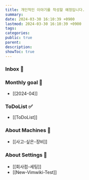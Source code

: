 ```yaml
---
title: 개인적인 이야기를 작성할 예정입니다.
summary: 
date: 2024-03-30 16:10:39 +0900
lastmod: 2024-03-30 16:10:39 +0900
tags: 
categories: 
public: true
parent: 
description: 
showToc: true
---
```



### Inbox 💭


### Monthly goal 🚀

- [[2024-04]]


### ToDoList ✅

- [[ToDoList]]

### About Machines 🧊

- [[사고-싶은-장비]]

### About Settings 🧊

- [[회사컴-세팅]]
- [[New-Vimwiki-Test]]
